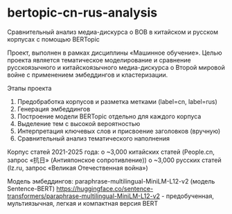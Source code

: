 # bertopic-cn-rus-analysis
Сравнительный анализ медиа-дискурса о ВОВ в китайском и русском корпусах с помощью BERTopic

Проект, выполнен в рамках дисциплины «Машинное обучение». 
Целью проекта является тематическое моделирование и сравнение русскоязычного и китайскоязычного медиа-дискурса о Второй мировой войне с применением эмбеддингов и кластеризации.

Этапы проекта
1.	Предобработка корпусов и разметка метками (label=cn, label=rus)
2.	Генерация эмбеддингов
3.	Построение модели BERTopic отдельно для каждого корпуса
4.	Выделение тем с высокой вероятностью
5.	Интерпретация ключевых слов и присвоение заголовков (вручную)
6.	Сравнительный анализ тематического наполнения

Корпус статей 2021-2025 года:
o	~3,000 китайских статей (People.cn, запрос «抗日» (Антияпонское сопротивление)) 
o	~3,000 русских статей (Iz.ru, запрос «Великая Отечественная война»)

Модель эмбеддингов: paraphrase-multilingual-MiniLM-L12-v2 (модель Sentence-BERT) https://huggingface.co/sentence-transformers/paraphrase-multilingual-MiniLM-L12-v2 - предобученная, мультиязычная, легкая и компактная версия BERT
